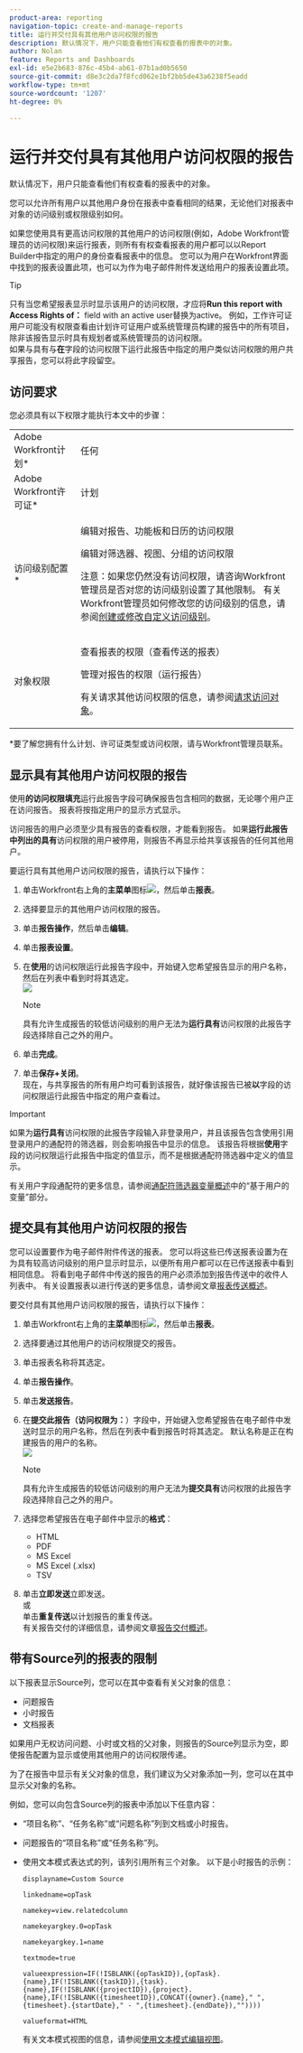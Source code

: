 ```yaml
---
product-area: reporting
navigation-topic: create-and-manage-reports
title: 运行并交付具有其他用户访问权限的报告
description: 默认情况下，用户只能查看他们有权查看的报表中的对象。
author: Nolan
feature: Reports and Dashboards
exl-id: e5e2b683-876c-45b4-ab61-07b1ad0b5650
source-git-commit: d8e3c2da7f8fcd062e1bf2bb5de43a6238f5eadd
workflow-type: tm+mt
source-wordcount: '1207'
ht-degree: 0%

---
```


# 运行并交付具有其他用户访问权限的报告

默认情况下，用户只能查看他们有权查看的报表中的对象。

您可以允许所有用户以其他用户身份在报表中查看相同的结果，无论他们对报表中对象的访问级别或权限级别如何。

如果您使用具有更高访问权限的其他用户的访问权限(例如，Adobe Workfront管理员的访问权限)来运行报表，则所有有权查看报表的用户都可以以Report Builder中指定的用户的身份查看报表中的信息。 您可以为用户在Workfront界面中找到的报表设置此项，也可以为作为电子邮件附件发送给用户的报表设置此项。

>[!TIP]
>
>只有当您希望报表显示时显示该用户的访问权限，才应将&#x200B;**Run this report with Access Rights of：** field with an active user替换为active。 例如，工作许可证用户可能没有权限查看由计划许可证用户或系统管理员构建的报告中的所有项目，除非该报告显示时具有规划者或系统管理员的访问权限。\
>如果与具有与&#x200B;**在**&#x200B;字段的访问权限下运行此报告中指定的用户类似访问权限的用户共享报告，您可以将此字段留空。

## 访问要求

您必须具有以下权限才能执行本文中的步骤：

<table style="table-layout:auto"> 
 <col> 
 <col> 
 <tbody> 
  <tr> 
   <td role="rowheader">Adobe Workfront计划*</td> 
   <td> <p>任何</p> </td> 
  </tr> 
  <tr> 
   <td role="rowheader">Adobe Workfront许可证*</td> 
   <td> <p>计划 </p> </td> 
  </tr> 
  <tr> 
   <td role="rowheader">访问级别配置*</td> 
   <td> <p>编辑对报告、功能板和日历的访问权限</p> <p>编辑对筛选器、视图、分组的访问权限</p> <p>注意：如果您仍然没有访问权限，请咨询Workfront管理员是否对您的访问级别设置了其他限制。 有关Workfront管理员如何修改您的访问级别的信息，请参阅<a href="../../../administration-and-setup/add-users/configure-and-grant-access/create-modify-access-levels.md" class="MCXref xref">创建或修改自定义访问级别</a>。</p> </td> 
  </tr> 
  <tr> 
   <td role="rowheader">对象权限</td> 
   <td> <p>查看报表的权限（查看传送的报表）</p> <p>管理对报告的权限（运行报告）</p> <p>有关请求其他访问权限的信息，请参阅<a href="../../../workfront-basics/grant-and-request-access-to-objects/request-access.md" class="MCXref xref">请求访问对象</a>。</p> </td> 
  </tr> 
 </tbody> 
</table>

&#42;要了解您拥有什么计划、许可证类型或访问权限，请与Workfront管理员联系。

## 显示具有其他用户访问权限的报告

使用&#x200B;**的访问权限填充**&#x200B;运行此报告字段可确保报告包含相同的数据，无论哪个用户正在访问报告。 报表将按指定用户的显示方式显示。

访问报告的用户必须至少具有报告的查看权限，才能看到报告。 如果&#x200B;**运行此报告中列出的具有**&#x200B;访问权限的用户被停用，则报告不再显示给共享该报告的任何其他用户。

要运行具有其他用户访问权限的报告，请执行以下操作：

1. 单击Workfront右上角的&#x200B;**主菜单**&#x200B;图标![](assets/main-menu-icon.png)，然后单击&#x200B;**报表**。

1. 选择要显示的其他用户访问权限的报告。
1. 单击&#x200B;**报告操作**，然后单击&#x200B;**编辑**。

1. 单击&#x200B;**报表设置**。

1. 在&#x200B;**使用**&#x200B;的访问权限运行此报告字段中，开始键入您希望报告显示的用户名称，然后在列表中看到时将其选定。\
   ![](assets/qs-access-rights-of-350x251.png)

   >[!NOTE]
   >
   >具有允许生成报告的较低访问级别的用户无法为&#x200B;**运行具有**&#x200B;访问权限的此报告字段选择除自己之外的用户。

1. 单击&#x200B;**完成**。
1. 单击&#x200B;**保存+关闭**。\
   现在，与共享报告的所有用户均可看到该报告，就好像该报告已被&#x200B;**以**&#x200B;字段的访问权限运行此报告中指定的用户查看过。

>[!IMPORTANT]
>
>如果为&#x200B;**运行具有**&#x200B;访问权限的此报告字段输入非登录用户，并且该报告包含使用引用登录用户的通配符的筛选器，则会影响报告中显示的信息。 该报告将根据&#x200B;**使用**&#x200B;字段的访问权限运行此报告中指定的值显示，而不是根据通配符筛选器中定义的值显示。
>
>有关用户字段通配符的更多信息，请参阅[通配符筛选器变量概述](../../../reports-and-dashboards/reports/reporting-elements/understand-wildcard-filter-variables.md)中的“基于用户的变量”部分。

## 提交具有其他用户访问权限的报告

您可以设置要作为电子邮件附件传送的报表。 您可以将这些已传送报表设置为在为具有较高访问级别的用户显示时显示，以便所有用户都可以在已传送报表中看到相同信息。 将看到电子邮件中传送的报告的用户必须添加到报告传送中的收件人列表中。 有关设置报表以进行传送的更多信息，请参阅文章[报表传送概述](../../../reports-and-dashboards/reports/creating-and-managing-reports/set-up-report-deliveries.md)。

要交付具有其他用户访问权限的报告，请执行以下操作：

1. 单击Workfront右上角的&#x200B;**主菜单**&#x200B;图标![](assets/main-menu-icon.png)，然后单击&#x200B;**报表**。

1. 选择要通过其他用户的访问权限提交的报告。
1. 单击报表名称将其选定。
1. 单击&#x200B;**报告操作**。
1. 单击&#x200B;**发送报告**。

1. 在&#x200B;**提交此报告（访问权限为：**）字段中，开始键入您希望报告在电子邮件中发送时显示的用户名称，然后在列表中看到报告时将其选定。 默认名称是正在构建报告的用户的名称。\
   ![](assets/qs-send-report-access-rights-of-350x446.png)

   >[!NOTE]
   >
   >具有允许生成报告的较低访问级别的用户无法为&#x200B;**提交具有**&#x200B;访问权限的此报告字段选择除自己之外的用户。

1. 选择您希望报告在电子邮件中显示的&#x200B;**格式**：

   * HTML
   * PDF
   * MS Excel
   * MS Excel (.xlsx)
   * TSV

1. 单击&#x200B;**立即发送**&#x200B;立即发送。\
   或\
   单击&#x200B;**重复传送**&#x200B;以计划报告的重复传送。\
   有关报告交付的详细信息，请参阅文章[报告交付概述](../../../reports-and-dashboards/reports/creating-and-managing-reports/set-up-report-deliveries.md)。

## 带有Source列的报表的限制

以下报表显示Source列，您可以在其中查看有关父对象的信息：

* 问题报告
* 小时报告
* 文档报表

如果用户无权访问问题、小时或文档的父对象，则报告的Source列显示为空，即使报告配置为显示或使用其他用户的访问权限传递。

为了在报告中显示有关父对象的信息，我们建议为父对象添加一列，您可以在其中显示父对象的名称。

例如，您可以向包含Source列的报表中添加以下任意内容：

* “项目名称”、“任务名称”或“问题名称”列到文档或小时报告。
* 问题报告的“项目名称”或“任务名称”列。
* 使用文本模式表达式的列，该列引用所有三个对象。 以下是小时报告的示例：

  `displayname=Custom Source`

  `linkedname=opTask`

  `namekey=view.relatedcolumn`

  `namekeyargkey.0=opTask`

  `namekeyargkey.1=name`

  `textmode=true`

  `valueexpression=IF(!ISBLANK({opTaskID}),{opTask}.{name},IF(!ISBLANK({taskID}),{task}.{name},IF(!ISBLANK({projectID}),{project}.{name},IF(!ISBLANK({timesheetID}),CONCAT({owner}.{name}," ",{timesheet}.{startDate}," - ",{timesheet}.{endDate}),""))))`

  `valueformat=HTML`

  有关文本模式视图的信息，请参阅[使用文本模式编辑视图](../text-mode/edit-text-mode-in-view.md)。